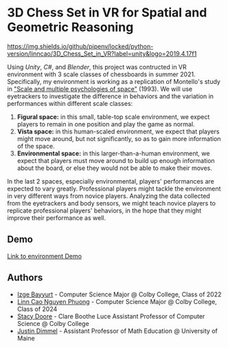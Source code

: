 # 3D Chess Set in VR for Spatial and Geometric Reasoning

https://img.shields.io/github/pipenv/locked/python-version/linncao/3D_Chess_Set_in_VR?label=unity&logo=2019.4.17f1

Using *Unity*, *C#*, and *Blender*, this project was contructed in VR environment with 3 scale classes of chessboards in summer 2021. 
Specifically, my environment is working as a replication of Montello's study in ["Scale and multiple psychologies of space"](https://citeseerx.ist.psu.edu/viewdoc/download?doi=10.1.1.559.1351&rep=rep1&type=pdf) (1993). We will use eyetrackers to investigate the difference in behaviors and the variation in performances within different scale classes:

1. **Figural space:** in this small, table-top scale environment, we expect players to remain in one position and play the game as normal.
2. **Vista space:** in this human-scaled environment, we expect that players might move around, but not significantly, so as to gain more information of the space.
3. **Environmental space:** in this larger-than-a-human environment, we expect that players must move around to build up enough information about the board, or else they would not
be able to make their moves. 

In the last 2 spaces, especially environmental, players' performances are expected to vary greatly. Professional players might tackle the environment in very different ways from
novice players. Analyzing the data collected from the eyetrackers and body sensors, we might teach novice players to replicate professional players' behaviors, in the hope that
they might improve their performance as well.


## Demo

[Link to environment Demo](https://drive.google.com/file/d/1my4Mqoo5p2ORt3tj5HSxFIJ5Xy8Fu274/view)


## Authors

- [Izge Bayyurt](https://www.linkedin.com/in/izgebayyurt/) - Computer Science Major @ Colby College, Class of 2022
- [Linn Cao Nguyen Phuong](https://www.linkedin.com/in/linh-cao-nguyen-phuong-a7256621b/) - Computer Science Major @ Colby College, Class of 2024
- [Stacy Doore](https://www.linkedin.com/in/stacy-a-doore/) - Clare Boothe Luce Assistant Professor of Computer Science @ Colby College
- [Justin Dimmel](https://www.linkedin.com/in/justin-dimmel-83022a3/) - Assistant Professor of Math Education @ University of Maine
